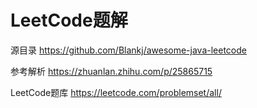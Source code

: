 # LeetCode题解

源目录 
https://github.com/Blankj/awesome-java-leetcode

参考解析 
https://zhuanlan.zhihu.com/p/25865715

LeetCode题库
https://leetcode.com/problemset/all/
